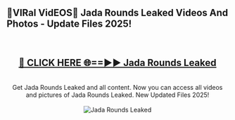 <h2>🔴VIRal VidEOS🔴 Jada Rounds Leaked Videos And Photos - Update Files 2025!</h2>
<br>
<div align="center">
<h2><a href="https://virallinks.top/odZfE0" rel="nofollow">🔴 CLICK HERE 🌐==►► Jada Rounds Leaked</a></h2>
<br>
Get Jada Rounds Leaked and all content. Now you can access all videos and pictures of Jada Rounds Leaked. New Updated Files 2025!
<br>
<br>
<a href="https://virallinks.top/odZfE0" rel="nofollow" data-target="animated-image.originalLink"><img src="https://i.imgur.com/dJHk4Zq.gif)" alt="Jada Rounds Leaked" style="max-width: 100%; display: inline-block;" data-target="animated-image.originalImage"></a>
</div>
<br>
